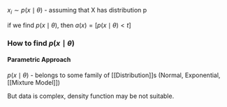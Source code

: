 $x_{i} \sim p(x\mid\theta)$ - assuming that X has distribution p

if we find $p(x\mid\theta)$, then 
$a(x) = [p(x\mid\theta)<t]$

### How to find $p(x\mid\theta)$
#### Parametric Approach
$p(x\mid\theta)$ - belongs to some family of [[Distribution]]s (Normal, Exponential, [[Mixture Model]])

But data is complex, density function may be not suitable.